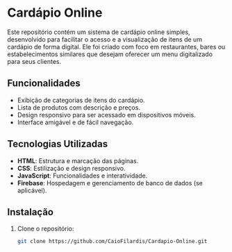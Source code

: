 # Cardápio Online

Este repositório contém um sistema de cardápio online simples, desenvolvido para 
facilitar o acesso e a visualização de itens de um cardápio de forma digital. 
Ele foi criado com foco em restaurantes, bares ou estabelecimentos similares que desejam oferecer um menu digitalizado para seus clientes.

## Funcionalidades

- Exibição de categorias de itens do cardápio.
- Lista de produtos com descrição e preços.
- Design responsivo para ser acessado em dispositivos móveis.
- Interface amigável e de fácil navegação.

## Tecnologias Utilizadas

- **HTML**: Estrutura e marcação das páginas.
- **CSS**: Estilização e design responsivo.
- **JavaScript**: Funcionalidades e interatividade.
- **Firebase**: Hospedagem e gerenciamento de banco de dados (se aplicável).

## Instalação

1. Clone o repositório:

   ```bash
   git clone https://github.com/CaioFilardis/Cardapio-Online.git

   
